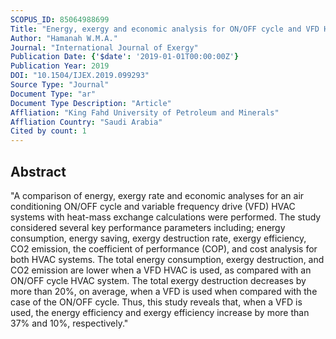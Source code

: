 ```yaml
---
SCOPUS_ID: 85064988699
Title: "Energy, exergy and economic analysis for ON/OFF cycle and VFD HVAC cooling systems"
Author: "Hamanah W.M.A."
Journal: "International Journal of Exergy"
Publication Date: {'$date': '2019-01-01T00:00:00Z'}
Publication Year: 2019
DOI: "10.1504/IJEX.2019.099293"
Source Type: "Journal"
Document Type: "ar"
Document Type Description: "Article"
Affliation: "King Fahd University of Petroleum and Minerals"
Affliation Country: "Saudi Arabia"
Cited by count: 1
---
```


## Abstract
"A comparison of energy, exergy rate and economic analyses for an air conditioning ON/OFF cycle and variable frequency drive (VFD) HVAC systems with heat-mass exchange calculations were performed. The study considered several key performance parameters including; energy consumption, energy saving, exergy destruction rate, exergy efficiency, CO2 emission, the coefficient of performance (COP), and cost analysis for both HVAC systems. The total energy consumption, exergy destruction, and CO2 emission are lower when a VFD HVAC is used, as compared with an ON/OFF cycle HVAC system. The total exergy destruction decreases by more than 20%, on average, when a VFD is used when compared with the case of the ON/OFF cycle. Thus, this study reveals that, when a VFD is used, the energy efficiency and exergy efficiency increase by more than 37% and 10%, respectively."
